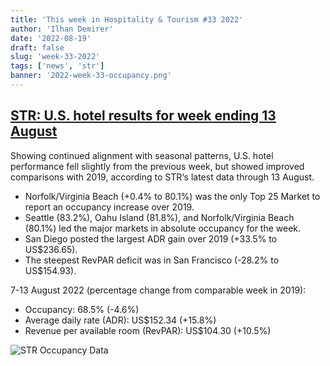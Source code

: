 ```yaml
---
title: 'This week in Hospitality & Tourism #33 2022'
author: 'Ilhan Demirer'
date: '2022-08-19'
draft: false
slug: 'week-33-2022'
tags: ['news', 'str']
banner: '2022-week-33-occupancy.png'
---
```


## [STR: U.S. hotel results for week ending 13 August](https://str.com/press-release/str-us-hotel-results-week-ending-13-august)

Showing continued alignment with seasonal patterns, U.S. hotel performance fell slightly from the previous week, but showed improved comparisons with 2019, according to STR‘s latest data through 13 August.

- Norfolk/Virginia Beach (+0.4% to 80.1%) was the only Top 25 Market to report an occupancy increase over 2019.
- Seattle (83.2%), Oahu Island (81.8%), and Norfolk/Virginia Beach (80.1%) led the major markets in absolute occupancy for the week.
- San Diego posted the largest ADR gain over 2019 (+33.5% to US$236.65).
- The steepest RevPAR deficit was in San Francisco (-28.2% to US$154.93).

7-13 August 2022 (percentage change from comparable week in 2019):

- Occupancy: 68.5% (-4.6%)
- Average daily rate (ADR): US$152.34 (+15.8%)
- Revenue per available room (RevPAR): US$104.30 (+10.5%)

![STR Occupancy Data](/images/blogimages/2022-week-33-occupancy.png)
